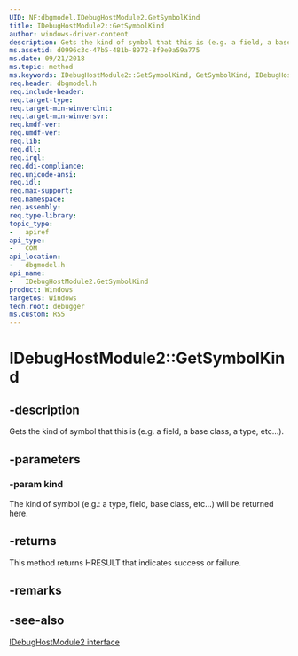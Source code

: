 ```yaml
---
UID: NF:dbgmodel.IDebugHostModule2.GetSymbolKind
title: IDebugHostModule2::GetSymbolKind
author: windows-driver-content
description: Gets the kind of symbol that this is (e.g. a field, a base class, a type, etc...).
ms.assetid: d0996c3c-47b5-481b-8972-8f9e9a59a775
ms.date: 09/21/2018
ms.topic: method
ms.keywords: IDebugHostModule2::GetSymbolKind, GetSymbolKind, IDebugHostModule2.GetSymbolKind, IDebugHostModule2::GetSymbolKind, IDebugHostModule2.GetSymbolKind
req.header: dbgmodel.h
req.include-header:
req.target-type:
req.target-min-winverclnt:
req.target-min-winversvr:
req.kmdf-ver:
req.umdf-ver:
req.lib:
req.dll:
req.irql: 
req.ddi-compliance:
req.unicode-ansi:
req.idl:
req.max-support:
req.namespace:
req.assembly:
req.type-library: 
topic_type: 
-	apiref
api_type: 
-	COM
api_location: 
-	dbgmodel.h
api_name: 
-	IDebugHostModule2.GetSymbolKind
product: Windows
targetos: Windows
tech.root: debugger
ms.custom: RS5
---
```


# IDebugHostModule2::GetSymbolKind


## -description

Gets the kind of symbol that this is (e.g. a field, a base class, a type, etc...).

## -parameters

### -param kind
The kind of symbol (e.g.: a type, field, base class, etc…) will be returned here.

## -returns
This method returns HRESULT that indicates success or failure.

## -remarks


## -see-also
[IDebugHostModule2 interface](nn-dbgmodel-idebughostmodule2.md)

